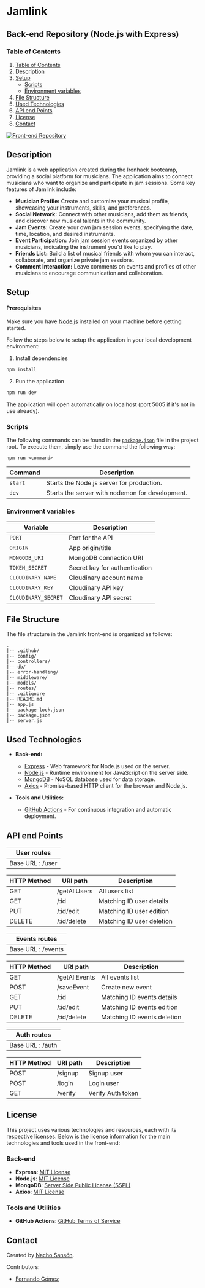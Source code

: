 # Jamlink

## Back-end Repository (Node.js with Express)
### Table of Contents 

1. [Table of Contents](#table-of-contents)
2. [Description](#description)
3. [Setup](#setup)
    - [Scripts](#scripts)
    - [Environment variables](#environment-variables)
4. [File Structure](#file-structure)
5. [Used Technologies](#used-technologies)
6. [API end Points](#api-end-points)
7. [License](#license)
8. [Contact](#contact)

[![Front-end Repository](https://img.shields.io/badge/Front--end-Repository-blue?style=for-the-badge&logo=github)](https://github.com/nachosanson6/JamLink-client)


## Description

Jamlink is a web application created during the Ironhack bootcamp, providing a social platform for musicians. The application aims to connect musicians who want to organize and participate in jam sessions. Some key features of Jamlink include:

- **Musician Profile:** Create and customize your musical profile, showcasing your instruments, skills, and preferences.
- **Social Network:** Connect with other musicians, add them as friends, and discover new musical talents in the community.
- **Jam Events:** Create your own jam session events, specifying the date, time, location, and desired instruments.
- **Event Participation:** Join jam session events organized by other musicians, indicating the instrument you'd like to play.
- **Friends List:** Build a list of musical friends with whom you can interact, collaborate, and organize private jam sessions.
- **Comment Interaction:** Leave comments on events and profiles of other musicians to encourage communication and collaboration.

## Setup

#### Prerequisites

Make sure you have [Node.js](https://nodejs.org/) installed on your machine before getting started.

Follow the steps below to setup the application in your local development environment:

1. Install dependencies

```bash
npm install
```

2. Run the application

```bash
npm run dev
```

The application will open automatically on localhost (port 5005 if it's not in use already).



### Scripts

The following commands can be found in the [`package.json`](./package.json) file in the project root. To execute them, simply use the command the following way:

```
npm run <command>
```

| Command   | Description                                       |
| --------- | --------------------------------------------------|
| `start`   | Starts the Node.js server for production.          |
| `dev`     | Starts the server with nodemon for development.    |


### Environment variables


| Variable            | Description                      |
| ------------------- | -------------------------------- |
| `PORT`              | Port for the API                 |
| `ORIGIN`            | App origin/title                 |
| `MONGODB_URI`       | MongoDB connection URI           |
| `TOKEN_SECRET`      | Secret key for authentication    |
| `CLOUDINARY_NAME`   | Cloudinary account name          |
| `CLOUDINARY_KEY`    | Cloudinary API key               |
| `CLOUDINARY_SECRET` | Cloudinary API secret            |

## File Structure

The file structure in the Jamlink front-end is organized as follows:

```plaintext
.
|-- .github/
|-- config/  
|-- controllers/  
|-- db/  
|-- error-handling/
|-- middleware/  
|-- models/ 
|-- routes/     
|-- .gitignore
|-- README.md
|-- app.js
|-- package-lock.json
|-- package.json
|-- server.js

```

## Used Technologies

- **Back-end:**
  - [Express](https://expressjs.com/) - Web framework for Node.js used on the server.
  - [Node.js](https://nodejs.org/) - Runtime environment for JavaScript on the server side.
  - [MongoDB](https://www.mongodb.com/) - NoSQL database used for data storage.
  - [Axios](https://axios-http.com/) - Promise-based HTTP client for the browser and Node.js.

- **Tools and Utilities:**
  - [GitHub Actions](https://github.com/features/actions) - For continuous integration and automatic deployment.

## API end Points

| User routes            |
| ---------------------- |
| Base URL : /user       |

| HTTP Method            | URI path     | Description                 |
| ---------------------- | ------------ | --------------------------- |
| GET                    | /getAllUsers | All users list              |
| GET                    | /:id         | Matching ID user details    |
| PUT                    | /:id/edit    | Matching ID user edition    |
| DELETE                 | /:id/delete  | Matching ID user deletion   |

| Events routes          |
| ---------------------- |
| Base URL : /events     |

| HTTP Method            | URI path     | Description                 |
| ---------------------- | ------------ | --------------------------- |
| GET                    | /getAllEvents | All events list             |
| POST                   | /saveEvent   | Create new event            |
| GET                    | /:id         | Matching ID events details  |
| PUT                    | /:id/edit    | Matching ID events edition  |
| DELETE                 | /:id/delete  | Matching ID events deletion |

| Auth routes            |
| ---------------------- |
| Base URL : /auth       |

| HTTP Method            | URI path     | Description                 |
| ---------------------- | ------------ | --------------------------- |
| POST                   | /signup      | Signup user                 |
| POST                   | /login       | Login user                  |
| GET                    | /verify      | Verify Auth token           |

## License

This project uses various technologies and resources, each with its respective licenses. Below is the license information for the main technologies and tools used in the front-end:

### Back-end

- **Express**: [MIT License](https://opensource.org/licenses/MIT)
- **Node.js**: [MIT License](https://opensource.org/licenses/MIT)
- **MongoDB**: [Server Side Public License (SSPL)](https://www.mongodb.com/licensing/server-side-public-license)
- **Axios**: [MIT License](https://opensource.org/licenses/MIT)

### Tools and Utilities

- **GitHub Actions**: [GitHub Terms of Service](https://docs.github.com/en/github/site-policy/github-terms-of-service)


## Contact

Created by [Nacho Sansón](https://github.com/nachosanson6). 

Contributors:

- [Fernando Gómez](https://github.com/piltrimon86)
